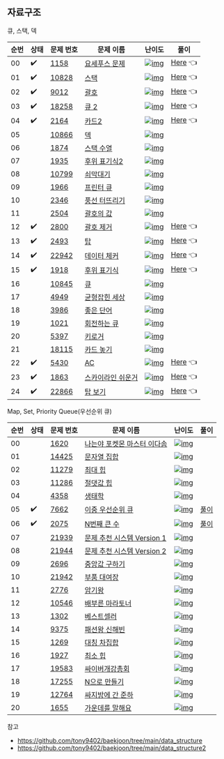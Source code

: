 ## 자료구조

큐, 스택, 덱


| 순번 | 상태 | 문제 번호 | 문제 이름 | 난이도 | 풀이 |
| ---- | ------- | ------- | -------- | ----- | ----- |
| 00   | ✔️         | [1158](https://www.acmicpc.net/problem/1158)   | [요세푸스 문제](https://www.acmicpc.net/problem/1158)     | [![img](https://camo.githubusercontent.com/89e322b0e2851dcacbc493e6d486138186a845da7f71f50b181a1993b9a4ea65/68747470733a2f2f7374617469632e736f6c7665642e61632f746965725f736d616c6c2f362e737667)](https://camo.githubusercontent.com/89e322b0e2851dcacbc493e6d486138186a845da7f71f50b181a1993b9a4ea65/68747470733a2f2f7374617469632e736f6c7665642e61632f746965725f736d616c6c2f362e737667) | [Here](./1158_요세푸스문제) 👈 |
| 01   | ✔️ | [10828](https://www.acmicpc.net/problem/10828) | [스택](https://www.acmicpc.net/problem/10828)             | [![img](https://camo.githubusercontent.com/64671b5a244ad70dc11665f1293bdde51747df3d9cd4bfe2c36b1e5e1a78872b/68747470733a2f2f7374617469632e736f6c7665642e61632f746965725f736d616c6c2f372e737667)](https://camo.githubusercontent.com/64671b5a244ad70dc11665f1293bdde51747df3d9cd4bfe2c36b1e5e1a78872b/68747470733a2f2f7374617469632e736f6c7665642e61632f746965725f736d616c6c2f372e737667) | [Here](./10828_스택) 👈 |
| 02   | ✔️ | [9012](https://www.acmicpc.net/problem/9012)   | [괄호](https://www.acmicpc.net/problem/9012)              | [![img](https://camo.githubusercontent.com/64671b5a244ad70dc11665f1293bdde51747df3d9cd4bfe2c36b1e5e1a78872b/68747470733a2f2f7374617469632e736f6c7665642e61632f746965725f736d616c6c2f372e737667)](https://camo.githubusercontent.com/64671b5a244ad70dc11665f1293bdde51747df3d9cd4bfe2c36b1e5e1a78872b/68747470733a2f2f7374617469632e736f6c7665642e61632f746965725f736d616c6c2f372e737667) | [Here](./9012_괄호) 👈 |
| 03   | ✔️ | [18258](https://www.acmicpc.net/problem/18258) | [큐 2](https://www.acmicpc.net/problem/18258)             | [![img](https://camo.githubusercontent.com/64671b5a244ad70dc11665f1293bdde51747df3d9cd4bfe2c36b1e5e1a78872b/68747470733a2f2f7374617469632e736f6c7665642e61632f746965725f736d616c6c2f372e737667)](https://camo.githubusercontent.com/64671b5a244ad70dc11665f1293bdde51747df3d9cd4bfe2c36b1e5e1a78872b/68747470733a2f2f7374617469632e736f6c7665642e61632f746965725f736d616c6c2f372e737667) | [Here](./18258_큐2) 👈 |
| 04   | ✔️ | [2164](https://www.acmicpc.net/problem/2164)   | [카드2](https://www.acmicpc.net/problem/2164)             | [![img](https://camo.githubusercontent.com/64671b5a244ad70dc11665f1293bdde51747df3d9cd4bfe2c36b1e5e1a78872b/68747470733a2f2f7374617469632e736f6c7665642e61632f746965725f736d616c6c2f372e737667)](https://camo.githubusercontent.com/64671b5a244ad70dc11665f1293bdde51747df3d9cd4bfe2c36b1e5e1a78872b/68747470733a2f2f7374617469632e736f6c7665642e61632f746965725f736d616c6c2f372e737667) | [Here](./2164_카드2) 👈 |
| 05   |          | [10866](https://www.acmicpc.net/problem/10866) | [덱](https://www.acmicpc.net/problem/10866)               | [![img](https://camo.githubusercontent.com/64671b5a244ad70dc11665f1293bdde51747df3d9cd4bfe2c36b1e5e1a78872b/68747470733a2f2f7374617469632e736f6c7665642e61632f746965725f736d616c6c2f372e737667)](https://camo.githubusercontent.com/64671b5a244ad70dc11665f1293bdde51747df3d9cd4bfe2c36b1e5e1a78872b/68747470733a2f2f7374617469632e736f6c7665642e61632f746965725f736d616c6c2f372e737667) |  |
| 06   |          | [1874](https://www.acmicpc.net/problem/1874)   | [스택 수열](https://www.acmicpc.net/problem/1874)         | [![img](https://camo.githubusercontent.com/627abdadaa6151e4ef8e6ef62f47e735acfcd7c04d75fa1d771cf166a06a7f42/68747470733a2f2f7374617469632e736f6c7665642e61632f746965725f736d616c6c2f382e737667)](https://camo.githubusercontent.com/627abdadaa6151e4ef8e6ef62f47e735acfcd7c04d75fa1d771cf166a06a7f42/68747470733a2f2f7374617469632e736f6c7665642e61632f746965725f736d616c6c2f382e737667) |  |
| 07   |          | [1935](https://www.acmicpc.net/problem/1935)   | [후위 표기식2](https://www.acmicpc.net/problem/1935)      | [![img](https://camo.githubusercontent.com/627abdadaa6151e4ef8e6ef62f47e735acfcd7c04d75fa1d771cf166a06a7f42/68747470733a2f2f7374617469632e736f6c7665642e61632f746965725f736d616c6c2f382e737667)](https://camo.githubusercontent.com/627abdadaa6151e4ef8e6ef62f47e735acfcd7c04d75fa1d771cf166a06a7f42/68747470733a2f2f7374617469632e736f6c7665642e61632f746965725f736d616c6c2f382e737667) |  |
| 08   |          | [10799](https://www.acmicpc.net/problem/10799) | [쇠막대기](https://www.acmicpc.net/problem/10799)         | [![img](https://camo.githubusercontent.com/627abdadaa6151e4ef8e6ef62f47e735acfcd7c04d75fa1d771cf166a06a7f42/68747470733a2f2f7374617469632e736f6c7665642e61632f746965725f736d616c6c2f382e737667)](https://camo.githubusercontent.com/627abdadaa6151e4ef8e6ef62f47e735acfcd7c04d75fa1d771cf166a06a7f42/68747470733a2f2f7374617469632e736f6c7665642e61632f746965725f736d616c6c2f382e737667) |  |
| 09   |          | [1966](https://www.acmicpc.net/problem/1966)   | [프린터 큐](https://www.acmicpc.net/problem/1966)         | [![img](https://camo.githubusercontent.com/627abdadaa6151e4ef8e6ef62f47e735acfcd7c04d75fa1d771cf166a06a7f42/68747470733a2f2f7374617469632e736f6c7665642e61632f746965725f736d616c6c2f382e737667)](https://camo.githubusercontent.com/627abdadaa6151e4ef8e6ef62f47e735acfcd7c04d75fa1d771cf166a06a7f42/68747470733a2f2f7374617469632e736f6c7665642e61632f746965725f736d616c6c2f382e737667) |  |
| 10   |          | [2346](https://www.acmicpc.net/problem/2346)   | [풍선 터뜨리기](https://www.acmicpc.net/problem/2346)     | [![img](https://camo.githubusercontent.com/627abdadaa6151e4ef8e6ef62f47e735acfcd7c04d75fa1d771cf166a06a7f42/68747470733a2f2f7374617469632e736f6c7665642e61632f746965725f736d616c6c2f382e737667)](https://camo.githubusercontent.com/627abdadaa6151e4ef8e6ef62f47e735acfcd7c04d75fa1d771cf166a06a7f42/68747470733a2f2f7374617469632e736f6c7665642e61632f746965725f736d616c6c2f382e737667) |  |
| 11   |          | [2504](https://www.acmicpc.net/problem/2504)   | [괄호의 값](https://www.acmicpc.net/problem/2504)         | [![img](https://camo.githubusercontent.com/e89e2c34907a70e2de81836b1d798391d56768998c197adccdb9ee1a71f75b9e/68747470733a2f2f7374617469632e736f6c7665642e61632f746965725f736d616c6c2f392e737667)](https://camo.githubusercontent.com/e89e2c34907a70e2de81836b1d798391d56768998c197adccdb9ee1a71f75b9e/68747470733a2f2f7374617469632e736f6c7665642e61632f746965725f736d616c6c2f392e737667) |  |
| 12   | ✔️ | [2800](https://www.acmicpc.net/problem/2800)   | [괄호 제거](https://www.acmicpc.net/problem/2800)         | [![img](https://camo.githubusercontent.com/7be7b7f2d5361871ef2ac500e420e83f1d9a425951dd33efa42068862e6b0bf3/68747470733a2f2f7374617469632e736f6c7665642e61632f746965725f736d616c6c2f31312e737667)](https://camo.githubusercontent.com/7be7b7f2d5361871ef2ac500e420e83f1d9a425951dd33efa42068862e6b0bf3/68747470733a2f2f7374617469632e736f6c7665642e61632f746965725f736d616c6c2f31312e737667) | [Here](./2800_괄호제거) 👈 |
| 13   | ✔️ | [2493](https://www.acmicpc.net/problem/2493)   | [탑](https://www.acmicpc.net/problem/2493)                | [![img](https://camo.githubusercontent.com/7be7b7f2d5361871ef2ac500e420e83f1d9a425951dd33efa42068862e6b0bf3/68747470733a2f2f7374617469632e736f6c7665642e61632f746965725f736d616c6c2f31312e737667)](https://camo.githubusercontent.com/7be7b7f2d5361871ef2ac500e420e83f1d9a425951dd33efa42068862e6b0bf3/68747470733a2f2f7374617469632e736f6c7665642e61632f746965725f736d616c6c2f31312e737667) | [Here](./2493_탑) 👈 |
| 14   | ✔️ | [22942](https://www.acmicpc.net/problem/22942) | [데이터 체커](https://www.acmicpc.net/problem/22942)      | [![img](https://camo.githubusercontent.com/7be7b7f2d5361871ef2ac500e420e83f1d9a425951dd33efa42068862e6b0bf3/68747470733a2f2f7374617469632e736f6c7665642e61632f746965725f736d616c6c2f31312e737667)](https://camo.githubusercontent.com/7be7b7f2d5361871ef2ac500e420e83f1d9a425951dd33efa42068862e6b0bf3/68747470733a2f2f7374617469632e736f6c7665642e61632f746965725f736d616c6c2f31312e737667) | [Here](./22942_데이터체커) 👈 |
| 15   | ✔️ | [1918](https://www.acmicpc.net/problem/1918)   | [후위 표기식](https://www.acmicpc.net/problem/1918)       | [![img](https://camo.githubusercontent.com/3cb34034a26a3aa15c63cb7fee8761debb21b0770fa48026449d7a3d00fbff79/68747470733a2f2f7374617469632e736f6c7665642e61632f746965725f736d616c6c2f31332e737667)](https://camo.githubusercontent.com/3cb34034a26a3aa15c63cb7fee8761debb21b0770fa48026449d7a3d00fbff79/68747470733a2f2f7374617469632e736f6c7665642e61632f746965725f736d616c6c2f31332e737667) | [Here](./1918_후위표기식) 👈 |
| 16   |           | [10845](https://www.acmicpc.net/problem/10845) | [큐](https://www.acmicpc.net/problem/10845)               | [![img](https://camo.githubusercontent.com/64671b5a244ad70dc11665f1293bdde51747df3d9cd4bfe2c36b1e5e1a78872b/68747470733a2f2f7374617469632e736f6c7665642e61632f746965725f736d616c6c2f372e737667)](https://camo.githubusercontent.com/64671b5a244ad70dc11665f1293bdde51747df3d9cd4bfe2c36b1e5e1a78872b/68747470733a2f2f7374617469632e736f6c7665642e61632f746965725f736d616c6c2f372e737667) |  |
| 17   |           | [4949](https://www.acmicpc.net/problem/4949)   | [균형잡힌 세상](https://www.acmicpc.net/problem/4949)     | [![img](https://camo.githubusercontent.com/64671b5a244ad70dc11665f1293bdde51747df3d9cd4bfe2c36b1e5e1a78872b/68747470733a2f2f7374617469632e736f6c7665642e61632f746965725f736d616c6c2f372e737667)](https://camo.githubusercontent.com/64671b5a244ad70dc11665f1293bdde51747df3d9cd4bfe2c36b1e5e1a78872b/68747470733a2f2f7374617469632e736f6c7665642e61632f746965725f736d616c6c2f372e737667) |  |
| 18   |           | [3986](https://www.acmicpc.net/problem/3986)   | [좋은 단어](https://www.acmicpc.net/problem/3986)         | [![img](https://camo.githubusercontent.com/64671b5a244ad70dc11665f1293bdde51747df3d9cd4bfe2c36b1e5e1a78872b/68747470733a2f2f7374617469632e736f6c7665642e61632f746965725f736d616c6c2f372e737667)](https://camo.githubusercontent.com/64671b5a244ad70dc11665f1293bdde51747df3d9cd4bfe2c36b1e5e1a78872b/68747470733a2f2f7374617469632e736f6c7665642e61632f746965725f736d616c6c2f372e737667) |  |
| 19   |           | [1021](https://www.acmicpc.net/problem/1021)   | [회전하는 큐](https://www.acmicpc.net/problem/1021)       | [![img](https://camo.githubusercontent.com/64671b5a244ad70dc11665f1293bdde51747df3d9cd4bfe2c36b1e5e1a78872b/68747470733a2f2f7374617469632e736f6c7665642e61632f746965725f736d616c6c2f372e737667)](https://camo.githubusercontent.com/64671b5a244ad70dc11665f1293bdde51747df3d9cd4bfe2c36b1e5e1a78872b/68747470733a2f2f7374617469632e736f6c7665642e61632f746965725f736d616c6c2f372e737667) |  |
| 20   |           | [5397](https://www.acmicpc.net/problem/5397)   | [키로거](https://www.acmicpc.net/problem/5397)            | [![img](https://camo.githubusercontent.com/627abdadaa6151e4ef8e6ef62f47e735acfcd7c04d75fa1d771cf166a06a7f42/68747470733a2f2f7374617469632e736f6c7665642e61632f746965725f736d616c6c2f382e737667)](https://camo.githubusercontent.com/627abdadaa6151e4ef8e6ef62f47e735acfcd7c04d75fa1d771cf166a06a7f42/68747470733a2f2f7374617469632e736f6c7665642e61632f746965725f736d616c6c2f382e737667) |  |
| 21   |           | [18115](https://www.acmicpc.net/problem/18115) | [카드 놓기](https://www.acmicpc.net/problem/18115)        | [![img](https://camo.githubusercontent.com/627abdadaa6151e4ef8e6ef62f47e735acfcd7c04d75fa1d771cf166a06a7f42/68747470733a2f2f7374617469632e736f6c7665642e61632f746965725f736d616c6c2f382e737667)](https://camo.githubusercontent.com/627abdadaa6151e4ef8e6ef62f47e735acfcd7c04d75fa1d771cf166a06a7f42/68747470733a2f2f7374617469632e736f6c7665642e61632f746965725f736d616c6c2f382e737667) |  |
| 22   | ✔️ | [5430](https://www.acmicpc.net/problem/5430)   | [AC](https://www.acmicpc.net/problem/5430)                | [![img](https://camo.githubusercontent.com/7be7b7f2d5361871ef2ac500e420e83f1d9a425951dd33efa42068862e6b0bf3/68747470733a2f2f7374617469632e736f6c7665642e61632f746965725f736d616c6c2f31312e737667)](https://camo.githubusercontent.com/7be7b7f2d5361871ef2ac500e420e83f1d9a425951dd33efa42068862e6b0bf3/68747470733a2f2f7374617469632e736f6c7665642e61632f746965725f736d616c6c2f31312e737667) | [Here](./5430_AC) 👈 |
| 23   | ✔️ | [1863](https://www.acmicpc.net/problem/1863)   | [스카이라인 쉬운거](https://www.acmicpc.net/problem/1863) | [![img](https://camo.githubusercontent.com/7be7b7f2d5361871ef2ac500e420e83f1d9a425951dd33efa42068862e6b0bf3/68747470733a2f2f7374617469632e736f6c7665642e61632f746965725f736d616c6c2f31312e737667)](https://camo.githubusercontent.com/7be7b7f2d5361871ef2ac500e420e83f1d9a425951dd33efa42068862e6b0bf3/68747470733a2f2f7374617469632e736f6c7665642e61632f746965725f736d616c6c2f31312e737667) | [Here](./1863_스카이라인쉬운거) 👈 |
| 24   | ✔️ | [22866](https://www.acmicpc.net/problem/22866) | [탑 보기](https://www.acmicpc.net/problem/22866)          | [![img](https://camo.githubusercontent.com/79013bf11c1e72844bc5d8a076d15a104573637a0cf520a2ae8e645c147b00b3/68747470733a2f2f7374617469632e736f6c7665642e61632f746965725f736d616c6c2f31322e737667)](https://camo.githubusercontent.com/79013bf11c1e72844bc5d8a076d15a104573637a0cf520a2ae8e645c147b00b3/68747470733a2f2f7374617469632e736f6c7665642e61632f746965725f736d616c6c2f31322e737667) | [Here](./22866_탑보기) 👈 |



Map, Set, Priority Queue(우선순위 큐)

| 순번 | 상태 | 문제 번호 | 문제 이름 | 난이도 | 풀이 |
| ---- | ------- | ------- | -------- | ----- | ----- |
| 00   |          | [1620](https://www.acmicpc.net/problem/1620)   | [나는야 포켓몬 마스터 이다솜](https://www.acmicpc.net/problem/1620) | [![img](https://camo.githubusercontent.com/64671b5a244ad70dc11665f1293bdde51747df3d9cd4bfe2c36b1e5e1a78872b/68747470733a2f2f7374617469632e736f6c7665642e61632f746965725f736d616c6c2f372e737667)](https://camo.githubusercontent.com/64671b5a244ad70dc11665f1293bdde51747df3d9cd4bfe2c36b1e5e1a78872b/68747470733a2f2f7374617469632e736f6c7665642e61632f746965725f736d616c6c2f372e737667) |  |
| 01   |          | [14425](https://www.acmicpc.net/problem/14425) | [문자열 집합](https://www.acmicpc.net/problem/14425)         | [![img](https://camo.githubusercontent.com/627abdadaa6151e4ef8e6ef62f47e735acfcd7c04d75fa1d771cf166a06a7f42/68747470733a2f2f7374617469632e736f6c7665642e61632f746965725f736d616c6c2f382e737667)](https://camo.githubusercontent.com/627abdadaa6151e4ef8e6ef62f47e735acfcd7c04d75fa1d771cf166a06a7f42/68747470733a2f2f7374617469632e736f6c7665642e61632f746965725f736d616c6c2f382e737667) |  |
| 02   |          | [11279](https://www.acmicpc.net/problem/11279) | [최대 힙](https://www.acmicpc.net/problem/11279)             | [![img](https://camo.githubusercontent.com/e89e2c34907a70e2de81836b1d798391d56768998c197adccdb9ee1a71f75b9e/68747470733a2f2f7374617469632e736f6c7665642e61632f746965725f736d616c6c2f392e737667)](https://camo.githubusercontent.com/e89e2c34907a70e2de81836b1d798391d56768998c197adccdb9ee1a71f75b9e/68747470733a2f2f7374617469632e736f6c7665642e61632f746965725f736d616c6c2f392e737667) |  |
| 03   |          | [11286](https://www.acmicpc.net/problem/11286) | [절댓값 힙](https://www.acmicpc.net/problem/11286)           | [![img](https://camo.githubusercontent.com/f9fbfc34970ea19a732149ee3f1afc3fcb96309a8d182ef157d724d6eefd1973/68747470733a2f2f7374617469632e736f6c7665642e61632f746965725f736d616c6c2f31302e737667)](https://camo.githubusercontent.com/f9fbfc34970ea19a732149ee3f1afc3fcb96309a8d182ef157d724d6eefd1973/68747470733a2f2f7374617469632e736f6c7665642e61632f746965725f736d616c6c2f31302e737667) |  |
| 04   |          | [4358](https://www.acmicpc.net/problem/4358)   | [생태학](https://www.acmicpc.net/problem/4358)               | [![img](https://camo.githubusercontent.com/f9fbfc34970ea19a732149ee3f1afc3fcb96309a8d182ef157d724d6eefd1973/68747470733a2f2f7374617469632e736f6c7665642e61632f746965725f736d616c6c2f31302e737667)](https://camo.githubusercontent.com/f9fbfc34970ea19a732149ee3f1afc3fcb96309a8d182ef157d724d6eefd1973/68747470733a2f2f7374617469632e736f6c7665642e61632f746965725f736d616c6c2f31302e737667) |  |
| 05   | ✔️ | [7662](https://www.acmicpc.net/problem/7662)   | [이중 우선순위 큐](https://www.acmicpc.net/problem/7662)     | [![img](https://camo.githubusercontent.com/7be7b7f2d5361871ef2ac500e420e83f1d9a425951dd33efa42068862e6b0bf3/68747470733a2f2f7374617469632e736f6c7665642e61632f746965725f736d616c6c2f31312e737667)](https://camo.githubusercontent.com/7be7b7f2d5361871ef2ac500e420e83f1d9a425951dd33efa42068862e6b0bf3/68747470733a2f2f7374617469632e736f6c7665642e61632f746965725f736d616c6c2f31312e737667) | [풀이](./7662_이중우선순위큐) |
| 06   |  ✔️    | [2075](https://www.acmicpc.net/problem/2075)   | [N번째 큰 수](https://www.acmicpc.net/problem/2075)          | [![img](https://camo.githubusercontent.com/7be7b7f2d5361871ef2ac500e420e83f1d9a425951dd33efa42068862e6b0bf3/68747470733a2f2f7374617469632e736f6c7665642e61632f746965725f736d616c6c2f31312e737667)](https://camo.githubusercontent.com/7be7b7f2d5361871ef2ac500e420e83f1d9a425951dd33efa42068862e6b0bf3/68747470733a2f2f7374617469632e736f6c7665642e61632f746965725f736d616c6c2f31312e737667) | [풀이](./2075_N번째큰수)      |
| 07   |          | [21939](https://www.acmicpc.net/problem/21939) | [문제 추천 시스템 Version 1](https://www.acmicpc.net/problem/21939) | [![img](https://camo.githubusercontent.com/79013bf11c1e72844bc5d8a076d15a104573637a0cf520a2ae8e645c147b00b3/68747470733a2f2f7374617469632e736f6c7665642e61632f746965725f736d616c6c2f31322e737667)](https://camo.githubusercontent.com/79013bf11c1e72844bc5d8a076d15a104573637a0cf520a2ae8e645c147b00b3/68747470733a2f2f7374617469632e736f6c7665642e61632f746965725f736d616c6c2f31322e737667) |  |
| 08   | ️         | [21944](https://www.acmicpc.net/problem/21944) | [문제 추천 시스템 Version 2](https://www.acmicpc.net/problem/21944) | [![img](https://camo.githubusercontent.com/3cb34034a26a3aa15c63cb7fee8761debb21b0770fa48026449d7a3d00fbff79/68747470733a2f2f7374617469632e736f6c7665642e61632f746965725f736d616c6c2f31332e737667)](https://camo.githubusercontent.com/3cb34034a26a3aa15c63cb7fee8761debb21b0770fa48026449d7a3d00fbff79/68747470733a2f2f7374617469632e736f6c7665642e61632f746965725f736d616c6c2f31332e737667) |  |
| 09   | ️         | [2696](https://www.acmicpc.net/problem/2696)   | [중앙값 구하기](https://www.acmicpc.net/problem/2696)        | [![img](https://camo.githubusercontent.com/4cffb9a6e3ae53620b45b31262137dd89cb2b34589b643ba1a7aee9b78e22dab/68747470733a2f2f7374617469632e736f6c7665642e61632f746965725f736d616c6c2f31342e737667)](https://camo.githubusercontent.com/4cffb9a6e3ae53620b45b31262137dd89cb2b34589b643ba1a7aee9b78e22dab/68747470733a2f2f7374617469632e736f6c7665642e61632f746965725f736d616c6c2f31342e737667) |  |
| 10   | ️         | [21942](https://www.acmicpc.net/problem/21942) | [부품 대여장](https://www.acmicpc.net/problem/21942)         | [![img](https://camo.githubusercontent.com/4cffb9a6e3ae53620b45b31262137dd89cb2b34589b643ba1a7aee9b78e22dab/68747470733a2f2f7374617469632e736f6c7665642e61632f746965725f736d616c6c2f31342e737667)](https://camo.githubusercontent.com/4cffb9a6e3ae53620b45b31262137dd89cb2b34589b643ba1a7aee9b78e22dab/68747470733a2f2f7374617469632e736f6c7665642e61632f746965725f736d616c6c2f31342e737667) |  |
| 11   |           | [2776](https://www.acmicpc.net/problem/2776)   | [암기왕](https://www.acmicpc.net/problem/2776)               | [![img](https://camo.githubusercontent.com/64671b5a244ad70dc11665f1293bdde51747df3d9cd4bfe2c36b1e5e1a78872b/68747470733a2f2f7374617469632e736f6c7665642e61632f746965725f736d616c6c2f372e737667)](https://camo.githubusercontent.com/64671b5a244ad70dc11665f1293bdde51747df3d9cd4bfe2c36b1e5e1a78872b/68747470733a2f2f7374617469632e736f6c7665642e61632f746965725f736d616c6c2f372e737667) |  |
| 12   |           | [10546](https://www.acmicpc.net/problem/10546) | [배부른 마라토너](https://www.acmicpc.net/problem/10546)     | [![img](https://camo.githubusercontent.com/64671b5a244ad70dc11665f1293bdde51747df3d9cd4bfe2c36b1e5e1a78872b/68747470733a2f2f7374617469632e736f6c7665642e61632f746965725f736d616c6c2f372e737667)](https://camo.githubusercontent.com/64671b5a244ad70dc11665f1293bdde51747df3d9cd4bfe2c36b1e5e1a78872b/68747470733a2f2f7374617469632e736f6c7665642e61632f746965725f736d616c6c2f372e737667) |  |
| 13   |           | [1302](https://www.acmicpc.net/problem/1302)   | [베스트셀러](https://www.acmicpc.net/problem/1302)           | [![img](https://camo.githubusercontent.com/64671b5a244ad70dc11665f1293bdde51747df3d9cd4bfe2c36b1e5e1a78872b/68747470733a2f2f7374617469632e736f6c7665642e61632f746965725f736d616c6c2f372e737667)](https://camo.githubusercontent.com/64671b5a244ad70dc11665f1293bdde51747df3d9cd4bfe2c36b1e5e1a78872b/68747470733a2f2f7374617469632e736f6c7665642e61632f746965725f736d616c6c2f372e737667) |  |
| 14   |           | [9375](https://www.acmicpc.net/problem/9375)   | [패션왕 신해빈](https://www.acmicpc.net/problem/9375)        | [![img](https://camo.githubusercontent.com/627abdadaa6151e4ef8e6ef62f47e735acfcd7c04d75fa1d771cf166a06a7f42/68747470733a2f2f7374617469632e736f6c7665642e61632f746965725f736d616c6c2f382e737667)](https://camo.githubusercontent.com/627abdadaa6151e4ef8e6ef62f47e735acfcd7c04d75fa1d771cf166a06a7f42/68747470733a2f2f7374617469632e736f6c7665642e61632f746965725f736d616c6c2f382e737667) |  |
| 15   |           | [1269](https://www.acmicpc.net/problem/1269)   | [대칭 차집합](https://www.acmicpc.net/problem/1269)          | [![img](https://camo.githubusercontent.com/627abdadaa6151e4ef8e6ef62f47e735acfcd7c04d75fa1d771cf166a06a7f42/68747470733a2f2f7374617469632e736f6c7665642e61632f746965725f736d616c6c2f382e737667)](https://camo.githubusercontent.com/627abdadaa6151e4ef8e6ef62f47e735acfcd7c04d75fa1d771cf166a06a7f42/68747470733a2f2f7374617469632e736f6c7665642e61632f746965725f736d616c6c2f382e737667) |  |
| 16   |           | [1927](https://www.acmicpc.net/problem/1927)   | [최소 힙](https://www.acmicpc.net/problem/1927)              | [![img](https://camo.githubusercontent.com/f9fbfc34970ea19a732149ee3f1afc3fcb96309a8d182ef157d724d6eefd1973/68747470733a2f2f7374617469632e736f6c7665642e61632f746965725f736d616c6c2f31302e737667)](https://camo.githubusercontent.com/f9fbfc34970ea19a732149ee3f1afc3fcb96309a8d182ef157d724d6eefd1973/68747470733a2f2f7374617469632e736f6c7665642e61632f746965725f736d616c6c2f31302e737667) |  |
| 17   |           | [19583](https://www.acmicpc.net/problem/19583) | [싸이버개강총회](https://www.acmicpc.net/problem/19583)      | [![img](https://camo.githubusercontent.com/f9fbfc34970ea19a732149ee3f1afc3fcb96309a8d182ef157d724d6eefd1973/68747470733a2f2f7374617469632e736f6c7665642e61632f746965725f736d616c6c2f31302e737667)](https://camo.githubusercontent.com/f9fbfc34970ea19a732149ee3f1afc3fcb96309a8d182ef157d724d6eefd1973/68747470733a2f2f7374617469632e736f6c7665642e61632f746965725f736d616c6c2f31302e737667) |  |
| 18   |           | [17255](https://www.acmicpc.net/problem/17255) | [N으로 만들기](https://www.acmicpc.net/problem/17255)        | [![img](https://camo.githubusercontent.com/79013bf11c1e72844bc5d8a076d15a104573637a0cf520a2ae8e645c147b00b3/68747470733a2f2f7374617469632e736f6c7665642e61632f746965725f736d616c6c2f31322e737667)](https://camo.githubusercontent.com/79013bf11c1e72844bc5d8a076d15a104573637a0cf520a2ae8e645c147b00b3/68747470733a2f2f7374617469632e736f6c7665642e61632f746965725f736d616c6c2f31322e737667) |  |
| 19   |           | [12764](https://www.acmicpc.net/problem/12764) | [싸지방에 간 준하](https://www.acmicpc.net/problem/12764)    | [![img](https://camo.githubusercontent.com/3cb34034a26a3aa15c63cb7fee8761debb21b0770fa48026449d7a3d00fbff79/68747470733a2f2f7374617469632e736f6c7665642e61632f746965725f736d616c6c2f31332e737667)](https://camo.githubusercontent.com/3cb34034a26a3aa15c63cb7fee8761debb21b0770fa48026449d7a3d00fbff79/68747470733a2f2f7374617469632e736f6c7665642e61632f746965725f736d616c6c2f31332e737667) |  |
| 20   |           | [1655](https://www.acmicpc.net/problem/1655)   | [가운데를 말해요](https://www.acmicpc.net/problem/1655)      | [![img](https://camo.githubusercontent.com/4cffb9a6e3ae53620b45b31262137dd89cb2b34589b643ba1a7aee9b78e22dab/68747470733a2f2f7374617469632e736f6c7665642e61632f746965725f736d616c6c2f31342e737667)](https://camo.githubusercontent.com/4cffb9a6e3ae53620b45b31262137dd89cb2b34589b643ba1a7aee9b78e22dab/68747470733a2f2f7374617469632e736f6c7665642e61632f746965725f736d616c6c2f31342e737667) |  |





참고

- https://github.com/tony9402/baekjoon/tree/main/data_structure
- https://github.com/tony9402/baekjoon/tree/main/data_structure2

